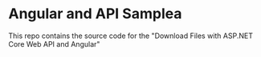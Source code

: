 # Angular and API Samplea
This repo contains the source code for the "Download Files with ASP.NET Core Web API and Angular"
